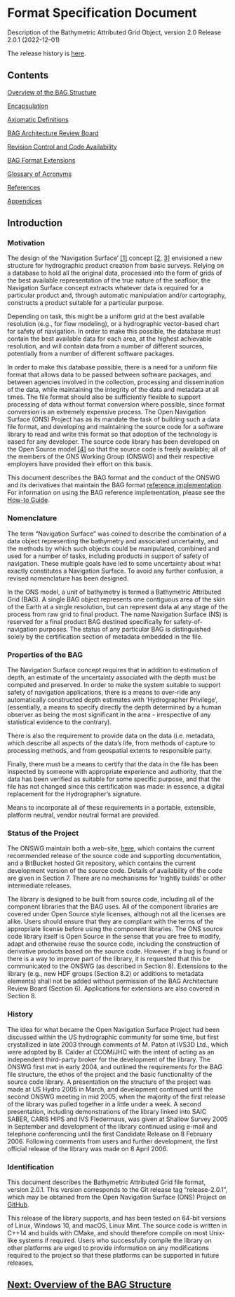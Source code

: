 # Format Specification Document

Description of the Bathymetric Attributed Grid Object, version 2.0
Release 2.0.1 (2022-12-01)

The release history is [here](RevisionHistory.md).

## Contents

[Overview of the BAG Structure](FSD-BAGStructure.md)

[Encapsulation](FSD-Encapsulation.md)

[Axiomatic Definitions](FSD-AxiomaticDefs.md)

[BAG Architecture Review Board](FSD-BAGARB.md)

[Revision Control and Code Availability](FSD-RevisionControl.md)

[BAG Format Extensions](FSD-Extensions.md)

[Glossary of Acronyms](FSD-Glossary.md)

[References](FSD-References.md)

[Appendices](FSD-Appendices.md)

## Introduction

### Motivation

The design of the ‘Navigation Surface’ <a href="FSD-References.html#ref1">[1]</a> concept [<a href="FSD-References.html#ref2">2</a>, <a href="FSD-References.html#ref3">3</a>] envisioned a new structure for hydrographic product creation from basic surveys.  Relying on a database to hold all the original data, processed into the form of grids of the best available representation of the true nature of the seafloor, the Navigation Surface concept extracts whatever data is required for a particular product and, through automatic manipulation and/or cartography, constructs a product suitable for a particular purpose.

Depending on task, this might be a uniform grid at the best available resolution (e.g., for flow modeling), or a hydrographic vector-based chart for safety of navigation.  In order to make this possible, the database must contain the best available data for each area, at the highest achievable resolution, and will contain data from a number of different sources, potentially from a number of different software packages.

In order to make this database possible, there is a need for a uniform file format that allows data to be passed between software packages, and between agencies involved in the collection, processing and dissemination of the data, while maintaining the integrity of the data and metadata at all times. The file format should also be sufficiently flexible to support processing of data without format conversion where possible, since format conversion is an extremely expensive process.  The Open Navigation Surface (ONS) Project has as its mandate the task of building such a data file format, and developing and maintaining the source code for a software library to read and write this format so that adoption of the technology is eased for any developer.  The source code library has been developed on the Open Source model <a href="FSD-References.html#ref4">[4]</a> so that the source code is freely available; all of the members of the ONS Working Group (ONSWG) and their respective employers have provided their effort on this basis.

This document describes the BAG format and the conduct of the ONSWG and its derivatives that maintain the BAG format [reference implementation](https://github.com/OpenNavigationSurface/BAG). For information on using the BAG reference implementation, please see the [How-to Guide](https://bag.readthedocs.io/en/stable/howto-guide/index.html).

### Nomenclature

The term “Navigation Surface” was coined to describe the combination of a data object representing the bathymetry and associated uncertainty, and the methods by which such objects could be manipulated, combined and used for a number of tasks, including products in support of safety of navigation.  These multiple goals have led to some uncertainty about what exactly constitutes a Navigation Surface.  To avoid any further confusion, a revised nomenclature has been designed.

In the ONS model, a unit of bathymetry is termed a Bathymetric Attributed Grid (BAG).  A single BAG object represents one contiguous area of the skin of the Earth at a single resolution, but can represent data at any stage of the process from raw grid to final product.  The name Navigation Surface (NS) is reserved for a final product BAG destined specifically for safety-of-navigation purposes.  The status of any particular BAG is distinguished solely by the certification section of metadata embedded in the file.

### Properties of the BAG

The Navigation Surface concept requires that in addition to estimation of depth, an estimate of the uncertainty associated with the depth must be computed and preserved.  In order to make the system suitable to support safety of navigation applications, there is a means to over-ride any automatically constructed depth estimates with ‘Hydrographer Privilege’, (essentially, a means to specify directly the depth determined by a human observer as being the most significant in the area - irrespective of any statistical evidence to the contrary).

There is also the requirement to provide data on the data (i.e. metadata, which describe all aspects of the data’s life, from methods of capture to processing methods, and from geospatial extents to responsible party.

Finally, there must be a means to certify that the data in the file has been inspected by someone with appropriate experience and authority, that the data has been verified as suitable for some specific purpose, and that the file has not changed since this certification was made: in essence, a digital replacement for the Hydrographer’s signature.

Means to incorporate all of these requirements in a portable, extensible, platform neutral, vendor neutral format are provided.

### Status of the Project

The ONSWG maintain both a web-site, [here](http://www.opennavsurf.org), which contains the current recommended release of the source code and supporting documentation, and a BitBucket hosted Git repository, which contains the current development version of the source code.  Details of availability of the code are given in Section 7.  There are no mechanisms for ‘nightly builds’ or other intermediate releases.

The library is designed to be built from source code, including all of the component libraries that the BAG uses.  All of the component libraries are covered under Open Source style licenses, although not all the licenses are alike. Users should ensure that they are compliant with the terms of the appropriate license before using the component libraries.  The ONS source code library itself is Open Source in the sense that you are free to modify, adapt and otherwise reuse the source code, including the construction of derivative products based on the source code.  However, if a bug is found or there is a way to improve part of the library, it is requested that this be communicated to the ONSWG (as described in Section 8).  Extensions to the library (e.g., new HDF groups (Section 8.2) or additions to metadata elements) shall not be added without permission of the BAG Architecture Review Board (Section 6).  Applications for extensions are also covered in Section 8.

### History

The idea for what became the Open Navigation Surface Project had been discussed within the US hydrographic community for some time, but first crystallized in late 2003 through comments of M. Paton at IVS3D Ltd., which were adopted by B. Calder at CCOM/JHC with the intent of acting as an independent third-party broker for the development of the library.  The ONSWG first met in early 2004, and outlined the requirements for the BAG file structure, the ethos of the project and the basic functionality of the source code library.  A presentation on the structure of the project was made at US Hydro 2005 in March, and development continued until the second ONSWG meeting in mid 2005, when the majority of the first release of the library was pulled together in a little under a week.  A second presentation, including demonstrations of the library linked into SAIC SABER, CARIS HIPS and IVS Fledermaus, was given at Shallow Survey 2005 in September and development of the library continued using e-mail and telephone conferencing until the first Candidate Release on 8 February 2006.  Following comments from users and further development, the first official release of the library was made on 8 April 2006.

### Identification

This document describes the Bathymetric Attributed Grid file format, version 2.0.1.  This version corresponds to the Git release tag “release-2.0.1”, which may be obtained from the Open Navigation Surface (ONS) Project on [GitHub](https://github.com/OpenNavigationSurface/BAG).

This release of the library supports, and has been tested on 64-bit versions of Linux, Windows 10, and macOS, Linux Mint.  The source code is written in C++14 and builds with CMake, and should therefore compile on most Unix-like systems if required.  Users who successfully compile the library on other platforms are urged to provide information on any modifications required to the project so that these platforms can be supported in future releases.

## [Next: Overview of the BAG Structure](FSD-BAGStructure.md)